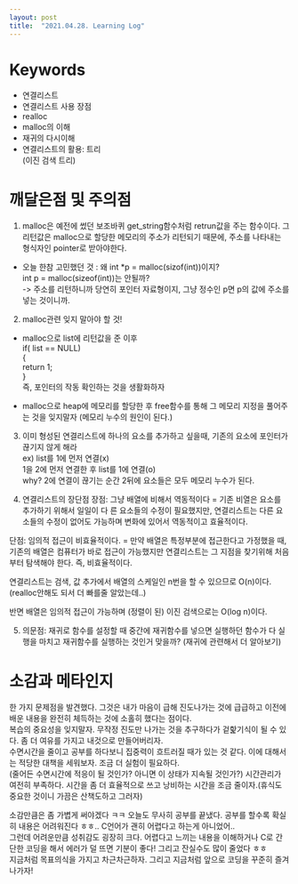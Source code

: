 ```yaml
---
layout: post
title:  "2021.04.28. Learning Log"
---
```


# Keywords
  
- 연결리스트  
- 연결리스트 사용 장점  
- realloc  
- malloc의 이해  
- 재귀의 다시이해  
- 연결리스트의 활용: 트리  
(이진 검색 트리)
 
 
 
# 깨달은점 및 주의점

1. malloc은 예전에 썼던 보조바퀴 get_string함수처럼 retrun값을 주는 함수이다. 그 리턴값은 malloc으로 할당한 메모리의 주소가 리턴되기 때문에, 주소를 나타내는 형식자인 pointer로 받아야한다.  
- 오늘 한참 고민했던 것
: 왜 int *p = malloc(sizof(int))이지?  
 int p = malloc(sizeof(int))는  안될까?  
-> 주소를 리턴하니까 당연히 포인터 자료형이지, 그냥 정수인 p면 p의 값에 주소를 넣는 것이니까.

2. malloc관련 잊지 말아야 할 것!  
  - malloc으로 list에 리턴값을 준 이후   
if( list == NULL)  
{  
    return 1;  
}  
즉, 포인터의 작동 확인하는 것을 생활화하자  
  
- malloc으로 heap에 메모리를 할당한 후 free함수를 통해 그 메모리 지정을 풀어주는 것을 잊지말자
(메모리 누수의 원인이 된다.)

3. 이미 형성된 연결리스트에 하나의 요소를 추가하고 싶을때, 기존의 요소에 포인터가 끊기지 않게 해라  
ex) list를 1에 먼저 연결(x)  
      1을 2에 먼저 연결한 후 list를 1에 연결(o)  
why? 2에 연결이 끊기는 순간 2뒤에 요소들은 모두 메모리 누수가 된다.

4. 연결리스트의 장단점
  장점: 그냥 배열에 비해서 역동적이다
  = 기존 비열은 요소를 추가하기 위해서 일일이 다 른 요소들의 수정이 필요했지만,
  연결리스트는 다른 요소들의 수정이 없어도 가능하며 변화에 있어서 역동적이고 효율적이다.  
  
  단점: 임의적 접근이 비효율적이다.
  = 만약 배열은 특정부분에 접근한다고 가정했을 때, 기존의 배열은 컴퓨터가 바로 접근이 가능했지만
  연결리스트는 그 지점을 찾기위해 처음부터 탐색해야 한다. 즉, 비효율적이다.  
  
연결리스트는 검색, 값 추가에서 배열의 스케일인 n번을 할 수 있으므로 O(n)이다.  
(realloc안해도 되서 더 빠를줄 알았는데..)  
  
반면 배열은 임의적 접근이 가능하며 (정렬이 된) 이진 검색으로는 O(log n)이다.

5. 의문점: 재귀로 함수를 설정할 때 중간에 재귀함수를 넣으면 실행하던 함수가 다 실행을 마치고 재귀함수를 실행하는 것인거 맞을까?
(재귀에 관련해서 더 알아보기)
  
  
  
# 소감과 메타인지
  
한 가지 문제점을 발견했다. 그것은 내가 마음이 급해 진도나가는 것에 급급하고 이전에 배운 내용을 완전히 체득하는 것에 소홀히 했다는 점이다.  
복습의 중요성을 잊지말자. 무작정 진도만 나가는 것을 추구하다가 겉핥기식이 될 수 있다. 좀 더 여유를 가지고 내것으로 만들어버리자.  
수면시간을 줄이고 공부를 하다보니 집중력이 흐트러질 때가 있는 것 같다. 이에 대해서는 적당한 대책을 세워보자. 조금 더 실험이 필요하다.  
(줄어든 수면시간에 적응이 될 것인가? 아니면 이 상태가 지속될 것인가?)
시간관리가 여전히 부족하다. 시간을 좀 더 효율적으로 쓰고 낭비하는 시간을 조금 줄이자.(휴식도 중요한 것이니 가끔은 산책도하고 그러자)  
  
소감만큼은 좀 가볍게 써야겠다 ㅋㅋ 오늘도 무사히 공부를 끝냈다. 공부를 할수록 확실히 내용은 어려워진다 ㅎㅎ.. C언어가 괜히 어렵다고 하는게 아니었어..  
그런데 어려운만큼 성취감도 굉장히 크다. 어렵다고 느끼는 내용을 이해하거나 C로 간단한 코딩을 해서 에러가 덜 뜨면 기분이 좋다! 그리고 잔실수도 많이 줄었다 ㅎㅎ  
지금처럼 목표의식을 가지고 차근차근하자. 그리고 지금처럼 앞으로 코딩을 꾸준히 즐겨나가자!

